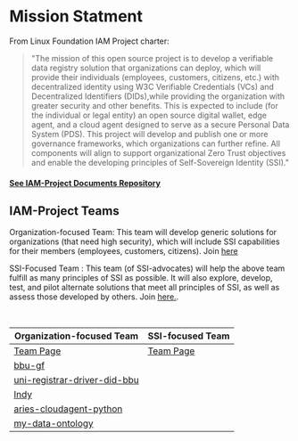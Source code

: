 # Mission Statment 
From Linux Foundation IAM Project charter:
> "The mission of this open source project is to develop a verifiable data registry
solution that organizations can deploy, which will provide their individuals
(employees, customers, citizens, etc.) with decentralized identity using W3C
Verifiable Credentials (VCs) and Decentralized Identifiers (DIDs),while providing
the organization with greater security and other benefits. This is expected to
include (for the individual or legal entity) an open source digital wallet, edge
agent, and a cloud agent designed to serve as a secure Personal Data System
(PDS). This project will develop and publish one or more governance
frameworks, which organizations can further refine. All components will align to
support organizational Zero Trust objectives and enable the developing principles
of Self-Sovereign Identity (SSI)."

#### [See IAM-Project Documents Repository](https://github.com/I-AM-project/Overall-Project-Documents)
## IAM-Project Teams 
Organization-focused Team: This team will develop generic solutions for organizations (that need high security), which will include SSI capabilities for their members (employees, customers, citizens). Join [here](https://github.com/orgs/I-AM-project/teams/organization-focused-team) 

SSI-Focused Team
: This team (of SSI-advocates) will help the above team fulfill as many principles of SSI as possible. It will also explore, develop, test, and pilot alternate solutions that meet all principles of SSI, as well as assess those developed by others.  Join [here.](https://github.com/orgs/I-AM-project/teams/ssi-focused).

<br/>

|  Organization-focused Team | SSI-focused Team |
| -------------------- | -------------|
|[Team Page](https://github.com/orgs/I-AM-project/teams/organization-focused-team)  |[Team Page](https://github.com/orgs/I-AM-project/teams/ssi-focused)  |
| [bbu-gf](https://github.com/I-AM-project/bbu-gf) |  |
| [uni-registrar-driver-did-bbu](https://github.com/I-AM-project/uni-registrar-driver-did-bbu)|              |
|  [Indy](https://github.com/I-AM-project/indy-sdk) |             |
|  [aries-cloudagent-python](https://github.com/I-AM-project/aries-cloudagent-python)  |               |      
|  [my-data-ontology](https://github.com/I-AM-project/my-data-ontology)|             |
